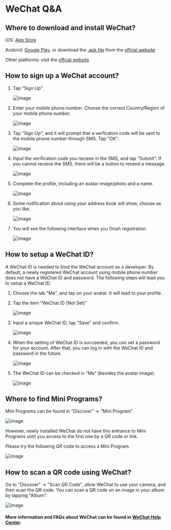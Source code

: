 # WeChat Q&A

## Where to download and install WeChat?

iOS: [App Store](https://appsto.re/us/S8gTy.i)

Andoird: [Google Play](https://play.google.com/store/apps/details?id=com.tencent.mm&referrer=utm_source%3Dwechat.com%26utm_medium%3Ddesktop), or download the [.apk file](http://dlglobal.qq.com/weixin/android/wechat.apk) from the [offcial website](http://www.wechat.com)

Other platforms: visit the [offcial website](http://www.wechat.com)

## How to sign up a WeChat account?

1. Tap "Sign Up".

   ![image](http://portland.csis.u-tokyo.ac.jp/images/miniprogram/wechatsignup01.jpg)
   
2. Enter your mobile phone number. Choose the correct Country/Region of your mobile phone number.

   ![image](http://portland.csis.u-tokyo.ac.jp/images/miniprogram/wechatsignup02.jpg)
   
3. Tap "Sign Up", and it will prompt that a verfication code will be sent to the mobile phone number through SMS. Tap "OK".

   ![image](http://portland.csis.u-tokyo.ac.jp/images/miniprogram/wechatsignup03.jpg)
   
4. Input the verification code you recieve in the SMS, and tap "Submit". If you cannot receive the SMS, there will be a button to resend a message.

   ![image](http://portland.csis.u-tokyo.ac.jp/images/miniprogram/wechatsignup04.jpg)
   
5. Complete the profile, including an avatar image/photo and a name.

   ![image](http://portland.csis.u-tokyo.ac.jp/images/miniprogram/wechatsignup05.jpg)
   
6. Some notification about using your address book will show, choose as you like.
   
   ![image](http://portland.csis.u-tokyo.ac.jp/images/miniprogram/wechatsignup06.jpg)
   
7. You will see the following interface when you finish registration.

   ![image](http://portland.csis.u-tokyo.ac.jp/images/miniprogram/wechatsignup07.jpg)

## How to setup a WeChat ID?

A WeChat ID is needed to bind the WeChat account as a developer. By default, a newly registered WeChat account using mobile phone number does not have a WeChat ID and password. The following steps will lead you to setup a WeChat ID.

1. Choose the tab "Me", and tap on your avatar. It will lead to your profile.
2. Tap the item "WeChat ID (Not Set)"

   ![image](http://portland.csis.u-tokyo.ac.jp/images/miniprogram/wechatid01_02.jpg)

3. Input a unique WeChat ID, tap "Save" and confirm.

   ![image](http://portland.csis.u-tokyo.ac.jp/images/miniprogram/wechatid03.jpg)

4. When the setting of WeChat ID is succeeded, you can set a password for your account. After that, you can log in with the WeChat ID and password in the future.

   ![image](http://portland.csis.u-tokyo.ac.jp/images/miniprogram/wechatid04.jpg)

5. The WeChat ID can be checked in "Me" (besides the avatar image).

   ![image](http://portland.csis.u-tokyo.ac.jp/images/miniprogram/wechatid.jpg)

## Where to find Mini Programs?

Mini Programs can be found in "Discover" -> "Mini Program".

   ![image](http://portland.csis.u-tokyo.ac.jp/images/miniprogram/miniprogram.jpg)

However, newly installed WeChat do not have this entrance to Mini Programs until you access to the first one by a QR code or link.

Please try the following QR code to access a Mini Program.

   ![image](https://www.wxappr.com/appdata/001/001207/qrcode.png?v=1)

## How to scan a QR code using WeChat?

Go to "Discover" -> "Scan QR Code", allow WeChat to use your camera, and then scan the QR code. You can scan a QR code on an image in your album by tapping "Album".

   ![image](http://portland.csis.u-tokyo.ac.jp/images/miniprogram/discover-qr.jpg)
   
#### More information and FAQs about WeChat can be found in [WeChat Help Center](http://help.wechat.com/oshelpcenter/?lang=en&Channel=helpcenter).

